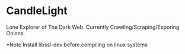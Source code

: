 # CandleLight
Lone Explorer of The Dark Web. Currently Crawling/Scraping/Exporing Onions.


*Note
Install libssl-dev before compiling on linux systems